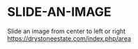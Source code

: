 # SLIDE-AN-IMAGE
Slide an image from center to left or right
https://drystoneestate.com/index.php/area
